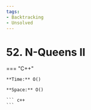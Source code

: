 ```yaml
---
tags:
- Backtracking
- Unsolved
---
```



# 52. N-Queens II

=== "C++"

    **Time:** O()

    **Space:** O()

    ``` c++
    ```
